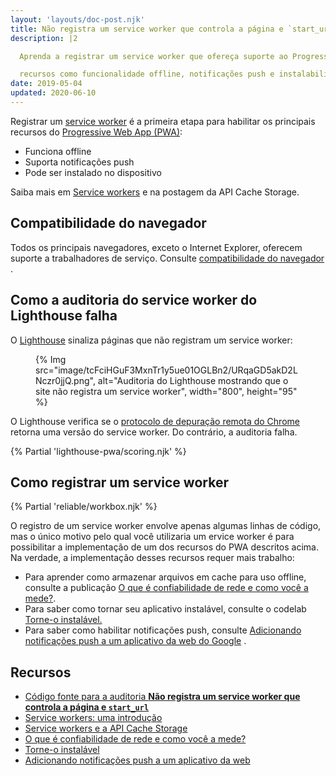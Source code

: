 ```yaml
---
layout: 'layouts/doc-post.njk'
title: Não registra um service worker que controla a página e `start_url`
description: |2

  Aprenda a registrar um service worker que ofereça suporte ao Progressive Web App

  recursos como funcionalidade offline, notificações push e instalabilidade.
date: 2019-05-04
updated: 2020-06-10
---
```


Registrar um [service worker](https://web.dev/service-workers-cache-storage/) é a primeira etapa para habilitar os principais recursos do [Progressive Web App (PWA)](https://web.dev/progressive-web-apps/):

- Funciona offline
- Suporta notificações push
- Pode ser instalado no dispositivo

Saiba mais em [Service workers](https://web.dev/service-workers-cache-storage/) e na postagem da API Cache Storage.

## Compatibilidade do navegador

Todos os principais navegadores, exceto o Internet Explorer, oferecem suporte a trabalhadores de serviço. Consulte [compatibilidade do navegador](https://developer.mozilla.org/docs/Web/API/ServiceWorker#Browser_compatibility) .

## Como a auditoria do service worker do Lighthouse falha

O [Lighthouse](https://developers.google.com/web/tools/lighthouse/) sinaliza páginas que não registram um service worker:

<figure>{% Img src="image/tcFciHGuF3MxnTr1y5ue01OGLBn2/URqaGD5akD2LNczr0jjQ.png", alt="Auditoria do Lighthouse mostrando que o site não registra um service worker", width="800", height="95" %}</figure>

O Lighthouse verifica se o [protocolo de depuração remota do Chrome](https://github.com/ChromeDevTools/devtools-protocol) retorna uma versão do service worker. Do contrário, a auditoria falha.

{% Partial 'lighthouse-pwa/scoring.njk' %}

## Como registrar um service worker

{% Partial 'reliable/workbox.njk' %}

O registro de um service worker envolve apenas algumas linhas de código, mas o único motivo pelo qual você utilizaria um ervice worker é para possibilitar a implementação de um dos recursos do PWA descritos acima. Na verdade, a implementação desses recursos requer mais trabalho:

- Para aprender como armazenar arquivos em cache para uso offline, consulte a publicação [O que é confiabilidade de rede e como você a mede?](https://web.dev/network-connections-unreliable/).
- Para saber como tornar seu aplicativo instalável, consulte o codelab [Torne-o instalável.](https://web.dev/codelab-make-installable/)
- Para saber como habilitar notificações push, consulte [Adicionando notificações push a um aplicativo da web do Google](https://codelabs.developers.google.com/codelabs/push-notifications) .

## Recursos

- [Código fonte para a auditoria **Não registra um service worker que controla a página e `start_url`**](https://github.com/GoogleChrome/lighthouse/blob/master/lighthouse-core/audits/service-worker.js)
- [Service workers: uma introdução](https://developers.google.com/web/fundamentals/primers/service-workers)
- [Service workers e a API Cache Storage](https://web.dev/service-workers-cache-storage/)
- [O que é confiabilidade de rede e como você a mede?](https://web.dev/network-connections-unreliable/)
- [Torne-o instalável](https://web.dev/codelab-make-installable/)
- [Adicionando notificações push a um aplicativo da web](https://codelabs.developers.google.com/codelabs/push-notifications)
